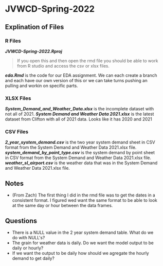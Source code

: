 # JVWCD-Spring-2022

## Explination of Files

### R Files

***JVWCD-Spring-2022.Rproj***
> If you open this and then open the rmd file you should be able to work from R studio and access the csv or xlsx files.

***eda.Rmd*** is the code for our EDA assignment. We can each create a branch and each have our own version of this or we can take turns pushing an pulling and workin on specific parts.

### XLSX Files
***System_Demand_and_Weather_Data.xlsx*** is the incomplete dataset with not all of 2021.
***System Demand and Weather Data 2021.xlsx*** is the latest dataset from Clifton with all of 2021 data. Looks like it has 2020 and 2021

### CSV Files
***2_year_system_demand.csv*** is the two year system demand sheet in CSV format from the System Demand and Weather Data 2021.xlsx file.
***system_demand_by_point_type.csv*** is the system demand by point sheet in CSV format from the System Demand and Weather Data 2021.xlsx file.
***weather_sl_airport.csv*** is the weather data that was in the System Demand and Weather Data 2021.xlsx file.

## Notes

+ (From Zach) The first thing I did in the rmd file was to get the dates in a consistent format. I figured wed want the same format to be able to look at the same day or hour between the data frames.

## Questions

+ There is a NULL value in the 2 year system demand table. What do we do with NULL's?
+ The grain for weather data is daily. Do we want the model output to be daily or hourly?
+ If we want the output to be daily how should we agregate the hourly demand to get daily?

